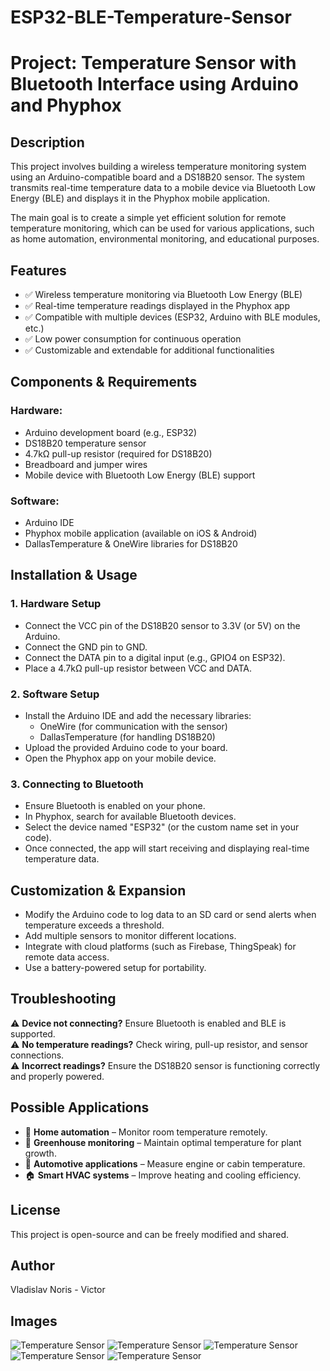 # ESP32-BLE-Temperature-Sensor

# Project: Temperature Sensor with Bluetooth Interface using Arduino and Phyphox

## Description
This project involves building a wireless temperature monitoring system using an Arduino-compatible board and a DS18B20 sensor. The system transmits real-time temperature data to a mobile device via Bluetooth Low Energy (BLE) and displays it in the Phyphox mobile application.

The main goal is to create a simple yet efficient solution for remote temperature monitoring, which can be used for various applications, such as home automation, environmental monitoring, and educational purposes.

## Features
- ✅ Wireless temperature monitoring via Bluetooth Low Energy (BLE)
- ✅ Real-time temperature readings displayed in the Phyphox app
- ✅ Compatible with multiple devices (ESP32, Arduino with BLE modules, etc.)
- ✅ Low power consumption for continuous operation
- ✅ Customizable and extendable for additional functionalities

## Components & Requirements

### Hardware:
- Arduino development board (e.g., ESP32)
- DS18B20 temperature sensor
- 4.7kΩ pull-up resistor (required for DS18B20)
- Breadboard and jumper wires
- Mobile device with Bluetooth Low Energy (BLE) support

### Software:
- Arduino IDE
- Phyphox mobile application (available on iOS & Android)
- DallasTemperature & OneWire libraries for DS18B20

## Installation & Usage

### 1. Hardware Setup
- Connect the VCC pin of the DS18B20 sensor to 3.3V (or 5V) on the Arduino.
- Connect the GND pin to GND.
- Connect the DATA pin to a digital input (e.g., GPIO4 on ESP32).
- Place a 4.7kΩ pull-up resistor between VCC and DATA.

### 2. Software Setup
- Install the Arduino IDE and add the necessary libraries:
  - OneWire (for communication with the sensor)
  - DallasTemperature (for handling DS18B20)
- Upload the provided Arduino code to your board.
- Open the Phyphox app on your mobile device.

### 3. Connecting to Bluetooth
- Ensure Bluetooth is enabled on your phone.
- In Phyphox, search for available Bluetooth devices.
- Select the device named "ESP32" (or the custom name set in your code).
- Once connected, the app will start receiving and displaying real-time temperature data.

## Customization & Expansion
- Modify the Arduino code to log data to an SD card or send alerts when temperature exceeds a threshold.
- Add multiple sensors to monitor different locations.
- Integrate with cloud platforms (such as Firebase, ThingSpeak) for remote data access.
- Use a battery-powered setup for portability.

## Troubleshooting
⚠️ **Device not connecting?** Ensure Bluetooth is enabled and BLE is supported.  
⚠️ **No temperature readings?** Check wiring, pull-up resistor, and sensor connections.  
⚠️ **Incorrect readings?** Ensure the DS18B20 sensor is functioning correctly and properly powered.

## Possible Applications
- 📡 **Home automation** – Monitor room temperature remotely.
- 🌱 **Greenhouse monitoring** – Maintain optimal temperature for plant growth.
- 🚗 **Automotive applications** – Measure engine or cabin temperature.
- 🏠 **Smart HVAC systems** – Improve heating and cooling efficiency.

## License
This project is open-source and can be freely modified and shared.

## Author
Vladislav Noris - Victor

## Images

![Temperature Sensor](images/03c094e6-0f6c-4473-b9a1-94161aaf35f0.jpg)
![Temperature Sensor](images/26f456b3-3962-4989-8331-2d2fd8ed6003.jpg)
![Temperature Sensor](images/6f8dfd0e-21ee-496c-8dd0-9cc1634fda76.jpg)
![Temperature Sensor](images/87e3703e-ce17-4385-a5ed-6cb5baa3dd24.jpg)
![Temperature Sensor](images/IMG_6095.png)

